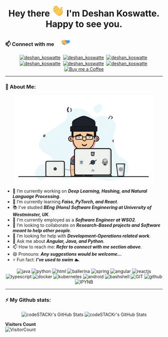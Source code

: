 <h1 align="center">Hey there <img src="https://github.com/deshankoswatte/deshankoswatte/blob/master/assets/hi.gif" width="40px"/> I'm Deshan Koswatte</a>. Happy to see you.</h1>

### 📫 Connect with me <img src="https://github.com/deshankoswatte/deshankoswatte/blob/master/assets/handshake.gif" height="30px">

<p align="center">
    <a href="dehami.deshan@gmail.com" target="blank"><img align="center" src="https://www.vectorlogo.zone/logos/gmail/gmail-icon.svg" alt="deshan_koswatte" height="45" width="45" /></a>&nbsp;
    <a href="https://twitter.com/deshankoswatte" target="blank"><img align="center" src="https://www.vectorlogo.zone/logos/twitter/twitter-icon.svg" alt="deshan_koswatte" height="45" width="45" /></a>&nbsp;
    <a href="https://lk.linkedin.com/in/deshankoswatte" target="blank"><img align="center" src="https://www.vectorlogo.zone/logos/linkedin/linkedin-icon.svg" alt="deshan_koswatte" height="40" width="40" /></a>&nbsp;
    <a href="https://medium.com/@deshankoswatte" target="blank"><img align="center" src="https://www.vectorlogo.zone/logos/medium/medium-tile.svg" alt="deshan_koswatte" height="40" width="40" /></a>&nbsp;
    <a href="https://stackoverflow.com/users/11383375/deshan-koswatte" target="blank"><img align="center" src="https://www.vectorlogo.zone/logos/stackoverflow/stackoverflow-icon.svg" alt="deshan_koswatte" height="40" width="40" /></a>&nbsp;
    <a href="https://www.facebook.com/dehami.koswatte" target="blank"><img align="center" src="https://www.vectorlogo.zone/logos/facebook/facebook-icon.svg" alt="deshan_koswatte" height="40" width="40" /></a>&nbsp;
    <a href="https://www.buymeacoffee.com/"><img align="center" alt="Buy me a Coffee" src="https://www.vectorlogo.zone/logos/buymeacoffee/buymeacoffee-icon.svg" height="40" width="40" /></a>
</p>

---
### 🤵 About Me:
<p align="middle">
  <img align="middle" src="https://github.com/deshankoswatte/deshankoswatte/blob/master/assets/programmer.gif" width="450px" alt="programmergif">
</p>

- 🔭 I’m currently working on _**Deep Learning, Hashing, and Natural Language Processing**_.
- 🌱 I’m currently learning _**Faiss, PyTorch, and React**_.
- 📚 I've studied _**BEng (Hons) Software Engineering at University of Westminster, UK**_.
- 🏢 I'm currently employed as a _**Software Engineer at WSO2**_. 
- 👯 I’m looking to collaborate on _**Research-Based projects and Software meant to help other people**_.
- 🤔 I’m looking for help with _**Development-Operations related work**_.
- 💬 Ask me about _**Angular, Java, and Python**_. 
- 📫 How to reach me: _**Refer to connect with me section above**_.
- 😄 Pronouns: _**Any suggestions would be welcome...**_
- ⚡ Fun fact: _**I've used to swim 🏊**_.

<p align="center">
    <img src="https://www.vectorlogo.zone/logos/java/java-icon.svg" alt="java" width="65" height="65"/> 
    <img src="https://www.vectorlogo.zone/logos/python/python-icon.svg" alt="python" width="55" height="55"/>
    <img src="https://www.vectorlogo.zone/logos/w3_html5/w3_html5-icon.svg" alt="html" width="55" height="55"/>
    <img src="https://www.vectorlogo.zone/logos/ballerinaio/ballerinaio-icon.svg" alt="ballerina" width="55" height="55"/>
    <img src="https://www.vectorlogo.zone/logos/springio/springio-icon.svg" alt="spring" width="55" height="55"/>
    <img src="https://www.vectorlogo.zone/logos/angular/angular-icon.svg" alt="angular" width="55" height="55"/>
    <img src="https://www.vectorlogo.zone/logos/reactjs/reactjs-icon.svg" alt="reactjs" width="55" height="55"/>
    <img src="https://www.vectorlogo.zone/logos/typescriptlang/typescriptlang-icon.svg" alt="typescript" width="55" height="55"/>
    <img src="https://www.vectorlogo.zone/logos/docker/docker-icon.svg" alt="docker" width="85" height="70"/> 
    <img src="https://www.vectorlogo.zone/logos/kubernetes/kubernetes-icon.svg" alt="kubernetes" width="55" height="55"/>
    <img src="https://www.vectorlogo.zone/logos/android/android-icon.svg" alt="android" width="55" height="55"/>
    <img src="https://www.vectorlogo.zone/logos/gnu_bash/gnu_bash-icon.svg" alt="bashshell" width="55" height="55"/>
    <img src="https://www.vectorlogo.zone/logos/git-scm/git-scm-icon.svg" alt="GIT" width="55" height="55"/> 
    <img src="https://www.vectorlogo.zone/logos/github/github-icon.svg" alt="github" width="55" height="55"/> 
    <img src="https://www.vectorlogo.zone/logos/jupyter/jupyter-icon.svg" alt="IPYNB" width="55" height="55"/> 
</p>

---
### ⚡ My Github stats:
<p align="center">
  <img align="middle" alt="codeSTACKr's GitHub Stats" src="https://github-readme-stats.vercel.app/api?username=deshankoswatte&show_icons=true&theme=gruvbox" />
  <img align="middle" alt="codeSTACKr's GitHub Stats" src="https://github-readme-stats.vercel.app/api/top-langs/?username=deshankoswatte&layout=compact&theme=gruvbox" />
</p>

**Visitors Count**  
![VisitorCount](https://profile-counter.glitch.me/{deshankoswatte}/count.svg)

<!--
**deshankoswatte/deshankoswatte** is a ✨ _special_ ✨ repository because its `README.md` (this file) appears on your GitHub profile.

Here are some ideas to get you started:
  👋
- 🔭 I’m currently working on ...
- 🌱 I’m currently learning ...
- 👯 I’m looking to collaborate on ...
- 🤔 I’m looking for help with ...
- 💬 Ask me about ...
- 📫 How to reach me: ...
- 😄 Pronouns: ...
- ⚡ Fun fact: ...
-->

